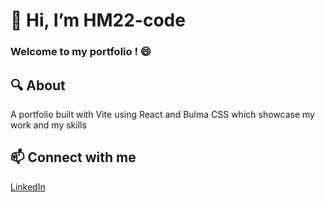 # 👋 Hi, I’m HM22-code

### Welcome to my portfolio ! 😄

## 🔍 About

A portfolio built with Vite using React and Bulma CSS which showcase my work and my skills
   
## 📫 Connect with me

[LinkedIn](https://www.linkedin.com/in/hugo-montandon/)
